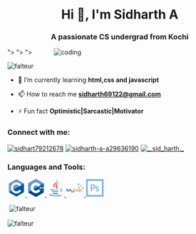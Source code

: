 <h1 align="center">Hi 👋, I'm Sidharth A</h1>
<h3 align="center">A passionate CS undergrad from Kochi</h3>

<img align="right" alt="coding" width="400" src="https://user-images.githubusercontent.com/55389276/140866485-8fb1c876-9a8f-4d6a-98dc-08c4981eaf70.gif">
">
">
">


<p align="left"> <img src="https://komarev.com/ghpvc/?username=falteur&label=Profile%20views&color=0e75b6&style=flat" alt="falteur" /> </p>

- 🌱 I’m currently learning **html,css and javascript**

- 📫 How to reach me **sidharth69122@gmail.com**

- ⚡ Fun fact **Optimistic|Sarcastic|Motivator**

<h3 align="left">Connect with me:</h3>
<p align="left">
<a href="https://twitter.com/sidhart79212678" target="blank"><img align="center" src="https://raw.githubusercontent.com/rahuldkjain/github-profile-readme-generator/master/src/images/icons/Social/twitter.svg" alt="sidhart79212678" height="30" width="40" /></a>
<a href="https://linkedin.com/in/sidharth-a-a29636190" target="blank"><img align="center" src="https://raw.githubusercontent.com/rahuldkjain/github-profile-readme-generator/master/src/images/icons/Social/linked-in-alt.svg" alt="sidharth-a-a29636190" height="30" width="40" /></a>
<a href="https://instagram.com/_.sid_harth._" target="blank"><img align="center" src="https://raw.githubusercontent.com/rahuldkjain/github-profile-readme-generator/master/src/images/icons/Social/instagram.svg" alt="_.sid_harth._" height="30" width="40" /></a>
</p>

<h3 align="left">Languages and Tools:</h3>
<p align="left"> <a href="https://www.cprogramming.com/" target="_blank" rel="noreferrer"> <img src="https://raw.githubusercontent.com/devicons/devicon/master/icons/c/c-original.svg" alt="c" width="40" height="40"/> </a> <a href="https://www.w3schools.com/cpp/" target="_blank" rel="noreferrer"> <img src="https://raw.githubusercontent.com/devicons/devicon/master/icons/cplusplus/cplusplus-original.svg" alt="cplusplus" width="40" height="40"/> </a> <a href="https://www.java.com" target="_blank" rel="noreferrer"> <img src="https://raw.githubusercontent.com/devicons/devicon/master/icons/java/java-original.svg" alt="java" width="40" height="40"/> </a> <a href="https://www.mysql.com/" target="_blank" rel="noreferrer"> <img src="https://raw.githubusercontent.com/devicons/devicon/master/icons/mysql/mysql-original-wordmark.svg" alt="mysql" width="40" height="40"/> </a> <a href="https://www.photoshop.com/en" target="_blank" rel="noreferrer"> <img src="https://raw.githubusercontent.com/devicons/devicon/master/icons/photoshop/photoshop-line.svg" alt="photoshop" width="40" height="40"/> </a> </p>

<p>&nbsp;<img align="center" src="https://github-readme-stats.vercel.app/api?username=falteur&show_icons=true&locale=en" alt="falteur" /></p>

<p><img align="center" src="https://github-readme-streak-stats.herokuapp.com/?user=falteur&" alt="falteur" /></p>
